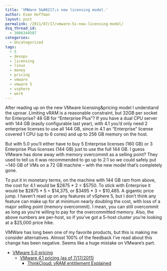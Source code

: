 ```yaml
---
title: 'VMWare 5&#8217;s new licensing model.'
author: Evan Hoffman
layout: post
permalink: /2011/07/17/vmware-5s-new-licensing-model/
dsq_thread_id:
  - 3006344507
categories:
  - Uncategorized
tags:
  - 5
  - devops
  - licensing
  - linux
  - money
  - pricing
  - vmware
  - vmware 5
  - vsphere
  - work
---
```

After reading up on the new VMware licensing&#038;pricing model I understand the uproar. Limiting vRAM is a reasonable constraint, but 32GB per socket for Enterprise? 48 GB for &#8220;Enterprise Plus&#8221;? If you have a dual CPU server with 144 GB (easily configurable last year), with 4.1 you&#8217;d only need 2 enterprise licenses to use all 144 GB, since in 4.1 an &#8220;Enterprise&#8221; license covered 1 CPU (up to 6 cores) and up to 256 GB memory on the host.

But with 5.0 you&#8217;ll either have to buy 5 Enterprise licenses (160 GB) or 3 Enterprise Plus licenses (144 GB) just to use the full 144 GB. I guess VMware has done away with memory overcommit as a selling point? They used to tell us it was recommended to go up to 2:1 so we could safely put ~140 GB of VMs on a 72 GB machine &#8211; with the new model that&#8217;s completely gone.

To put it in monetary terms, on the machine with 144 GB ram from above, the cost for 4.1 would be $2875 \* 2 = $5750. To stick with Enterprise it would be $2875 \* 5 = $14,375, or $3495 * 3 = $10,485. A gigantic price jump. I haven&#8217;t read up on any features of vSphere 5, but I don&#8217;t think any feature can make up for at minimum nearly doubling the cost, with loss of a major selling point (memory overcommit). I mean, you can still overcommit as long as you&#8217;re willing to pay for the overcommitted memory. Also, the above numbers are per-host, so if you&#8217;ve got a 5-host cluster you&#8217;re looking at a $25,000 price hike.

VMWare has long been one of my favorite products, but this is making me consider alternatives. Almost 100% of the feedback I&#8217;ve read about this change has been negative. Seems like a huge mistake on VMware&#8217;s part.

  * <a href="http://www.vmware.com/files/pdf/vsphere_pricing.pdf" onclick="_gaq.push(['_trackEvent','download','http://www.vmware.com/files/pdf/vsphere_pricing.pdf']);" >VMware 5.0 pricing</a> 
      * <a href="http://www.vmware.com/products/vsphere/pricing.html" onclick="_gaq.push(['_trackEvent', 'outbound-article', 'http://www.vmware.com/products/vsphere/pricing.html', 'VMware 4.1 pricing (as of 7/17/2011)']);" >VMware 4.1 pricing (as of 7/17/2011)</a> 
          * <a href="http://thinkcloud.nl/2011/07/13/vmware-licensing-vram-entitlement-explained/" onclick="_gaq.push(['_trackEvent', 'outbound-article', 'http://thinkcloud.nl/2011/07/13/vmware-licensing-vram-entitlement-explained/', 'ThinkCloud: vRAM entitlement Explained']);" >ThinkCloud: vRAM entitlement Explained</a> </ul>